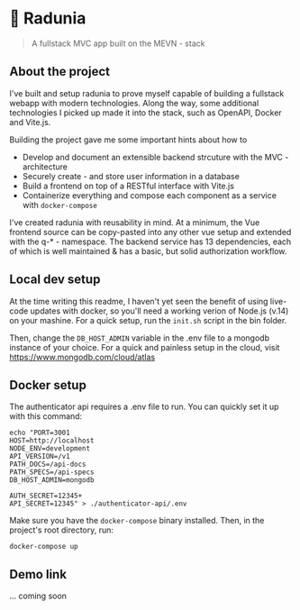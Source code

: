 # 🌇 Radunia

> A fullstack MVC app built on the MEVN - stack

## About the project

I've built and setup radunia to prove myself capable of building a fullstack webapp with modern technologies. Along the way, some additional technologies I picked up made it into the stack, such as OpenAPI, Docker and Vite.js.

Building the project gave me some important hints about how to

- Develop and document an extensible backend strcuture with the MVC - architecture
- Securely create - and store user information in a database
- Build a frontend on top of a RESTful interface with Vite.js
- Containerize everything and compose each component as a service with `docker-compose`

I've created radunia with reusability in mind. At a minimum, the Vue frontend source can be copy-pasted into any other vue setup and extended with the q-* - namespace. The backend service has 13 dependencies, each of which is well maintained & has a basic, but solid authorization workflow.

## Local dev setup

At the time writing this readme, I haven't yet seen the benefit of using live-code updates with docker, so you'll need a working verion of Node.js (v.14) on your mashine. For a quick setup, run the `init.sh` script in the bin folder.

Then, change the `DB_HOST_ADMIN` variable in the .env file to a mongodb instance of your choice. For a quick and painless setup in the cloud, visit https://www.mongodb.com/cloud/atlas

## Docker setup

The authenticator api requires a .env file to run. You can quickly set it up with this command:

```
echo "PORT=3001
HOST=http://localhost
NODE_ENV=development
API_VERSION=/v1
PATH_DOCS=/api-docs
PATH_SPECS=/api-specs
DB_HOST_ADMIN=mongodb

AUTH_SECRET=12345+
API_SECRET=12345" > ./authenticator-api/.env
```

Make sure you have the `docker-compose` binary installed. Then, in the project's root directory, run:

```shell
docker-compose up
```

## Demo link

... coming soon